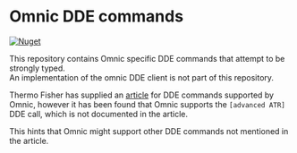 # Omnic DDE commands

[![Nuget](https://img.shields.io/nuget/v/Specshell.Omnic.Dde?logo=nuget)](https://www.nuget.org/packages/Specshell.Omnic.Dde)

This repository contains Omnic specific DDE commands that attempt to be strongly typed.\
An implementation of the omnic DDE client is not part of this repository.

Thermo Fisher has supplied an [article](https://mmrc.caltech.edu/FTIR/Nicolet/Nicolet%20manuals/OMNIC%20DDE%20Commands%20&%20Parameters.pdf) for DDE commands supported by Omnic, however it has been found that Omnic supports the `[advanced ATR]` DDE call, which is not documented in the article.

This hints that Omnic might support other DDE commands not mentioned in the article.

